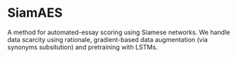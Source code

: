 # SiamAES

A method for automated-essay scoring using Siamese networks. We handle data scarcity using rationale, gradient-based data augmentation (via synonyms subsitution) and pretraining with LSTMs. 
